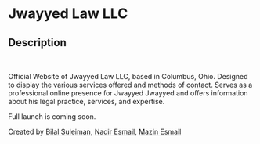 # Jwayyed Law LLC

## Description
![<html>](https://img.shields.io/badge/HTML5-E34F26?style=for-the-badge&logo=html5&logoColor=white)
![<css>](https://img.shields.io/badge/CSS-1572B6?style=for-the-badge&logo=css3&logoColor=white)
![<javascript>](https://img.shields.io/badge/JavaScript-F7DF1E?style=for-the-badge&logo=javascript&logoColor=white)
![<bootstrap>](https://img.shields.io/badge/Bootstrap-7952B3?style=for-the-badge&logo=Bootstrap&logoColor=white)

Official Website of Jwayyed Law LLC, based in Columbus, Ohio. Designed to display the various services offered and methods of contact. Serves as a professional online presence for Jwayyed Jwayyed and offers information about his legal practice, services, and expertise. 

Full launch is coming soon.

Created by [Bilal Suleiman](https://www.github.com/bsule), [Nadir Esmail](https://www.github.com/EsmailNadir), [Mazin Esmail](https://www.github.com/EsmailMazin)
